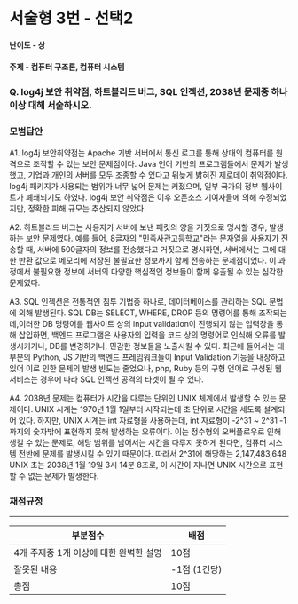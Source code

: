 # 서술형 3번 - 선택2

#### 난이도 - 상

#### 주제 - 컴퓨터 구조론, 컴퓨터 시스템

### Q. log4j 보안 취약점, 하트블리드 버그, SQL 인젝션, 2038년 문제중 하나 이상 대해 서술하시오.

### 모범답안

A1. log4j 보안취약점는 Apache 기반 서버에서 통신 로그를 통해 상대의 컴퓨터를 원격으로 조작할 수 있는 보안 문제점이다. Java 언어 기반의 프로그램들에서 문제가 발생했고, 기업과 개인의 서버를 모두 조종할 수 있다고 뒤늦게 밝혀진 제로데이 취약점이다. log4j 패키지가 사용되는 범위가 너무 넓어 문제는 커졌으며, 일부 국가의 정부 웹사이트가 폐쇄되기도 하였다. log4j 보안 취약점은 이후 오픈소스 기여자들에 의해 수정되었지만, 정확한 피해 규모는 추산되지 않았다.

A2. 하트블리드 버그는 사용자가 서버에 보낸 패킷의 양을 거짓으로 명시할 경우, 발생하는 보안 문제였다. 예를 들어, 8글자의 "민족사관고등학교"라는 문자열을 사용자가 전송할 때, 서버에 500글자의 정보를 전송했다고 거짓으로 명시하면, 서버에서는 그에 대한 반환 값으로 메모리에 저장된 불필요한 정보까지 함께 전송하는 문제점이었다. 이 과정에서 불필요한 정보에 서버의 다양한 핵심적인 정보들이 함께 유출될 수 있는 심각한 문제였다.

A3. SQL 인젝션은 전통적인 침투 기법중 하나로, 데이터베이스를 관리하는 SQL 문법에 의해 발생된다. SQL DB는 SELECT, WHERE, DROP 등의 명령어를 통해 조작되는데,이러한 DB 명령어를 웹사이트 상의 input validation이 진행되지 않는 입력창을 통해 삽입하면, 백엔드 프로그램은 사용자의 입력을 코드 상의 명령어로 인식해 오류를 발생시키거나, DB를 변경하거나, 민감한 정보들을 노출시킬 수 있다. 최근에 들어서는 대부분의 Python, JS 기반의 백엔드 프레임워크들이 Input Validation 기능을 내장하고 있어 이로 인한 문제의 발생 빈도는 줄었으나, php, Ruby 등의 구형 언어로 구성된 웹서비스는 경우에 따라 SQL 인젝션 공격의 타겟이 될 수 있다.

A4. 2038년 문제는 컴퓨터가 시간을 다루는 단위인 UNIX 체계에서 발생할 수 있는 문제이다. UNIX 시계는 1970년 1월 1일부터 시작되는데 초 단위로 시간을 세도록 설계되어 있다. 하지만, UNIX 시계는 int 자료형을 사용하는데, int 자료형이 -2^31 ~ 2^31 -1 까지의 숫자밖에 표현하지 못해 발생하는 오류이다. 이는 정수형의 오버플로우로 인해 생길 수 있는 문제로, 해당 범위를 넘어서는 시간을 다루지 못하게 된다면, 컴퓨터 시스템 전반에 문제를 발생시킬 수 있기 때문이다. 따라서 2^31에 해당하는 2,147,483,648 UNIX 초는 2038년 1월 19일 3시 14분 8초로, 이 시간이 지나면 UNIX 시간으로 표현할 수 없는 문제가 발생한다.

### 채점규정

---

| 부분점수                               | 배점         |
| -------------------------------------- | ------------ |
| 4개 주제중 1개 이상에 대한 완벽한 설명 | 10점         |
| 잘못된 내용                            | -1점 (1건당) |
| 총점                                   | 10점         |
